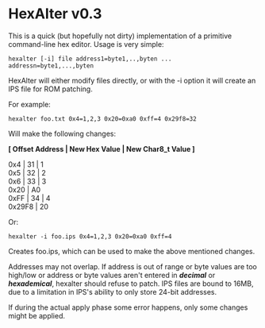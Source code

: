 
HexAlter v0.3
=============

This is a quick (but hopefully not dirty) implementation of a primitive command-line hex editor.  Usage
is very simple:

    hexalter [-i] file address1=byte1,..,byten ... addressn=byte1,...,byten

HexAlter will either modify files directly, or with the -i option it will create an IPS file for
ROM patching.

For example:

    hexalter foo.txt 0x4=1,2,3 0x20=0xa0 0xff=4 0x29f8=32

Will make the following changes:

**[ Offset Address | New Hex Value | New Char8_t Value ]**

0x4       | 31 | 1  
0x5       | 32 | 2  
0x6       | 33 | 3  
0x20      | A0  
0xFF     | 34 | 4  
0x29F8 | 20  

Or:

    hexalter -i foo.ips 0x4=1,2,3 0x20=0xa0 0xff=4

Creates foo.ips, which can be used to make the above mentioned changes.

Addresses may not overlap.  If address is out of range or byte values are too high/low or
address or byte values aren't entered in ***decimal*** or ***hexademical***, hexalter should refuse
to patch.  IPS files are bound to 16MB, due to a limitation in IPS's ability to only
store 24-bit addresses.

If during the actual apply phase some error happens, only some changes might be applied.
